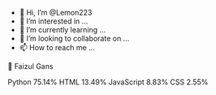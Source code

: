 - 👋 Hi, I’m @Lemon223
- 👀 I’m interested in ...
- 🌱 I’m currently learning ...
- 💞️ I’m looking to collaborate on ...
- 📫 How to reach me ...

<!---
Lemon223/Lemon223 is a ✨ special ✨ repository because its `README.md` (this file) appears on your GitHub profile.
You can click the Preview link to take a look at your changes.
--->

🎀 Faizul Gans



Python 75.14%
HTML 13.49%
JavaScript 8.83%
CSS 2.55%
